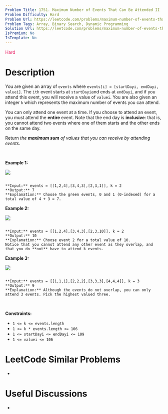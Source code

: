 ```yaml
---
Problem Title: 1751. Maximum Number of Events That Can Be Attended II
Problem Difficulty: Hard
Problem Url: https://leetcode.com/problems/maximum-number-of-events-that-can-be-attended-ii/
Problem Tags: Array, Binary Search, Dynamic Programming
Solution Url: https://leetcode.com/problems/maximum-number-of-events-that-can-be-attended-ii/solution/
IsPremium: No
IsTemplate: No
---
```


<span style="color: rgb(233, 30, 99);">Hard</span>

# Description

You are given an array of `events` where `events[i] = [startDayi, endDayi, valuei]`. The `ith` event starts at `startDayi`and ends at `endDayi`, and if you attend this event, you will receive a value of `valuei`. You are also given an integer `k` which represents the maximum number of events you can attend.


You can only attend one event at a time. If you choose to attend an event, you must attend the **entire** event. Note that the end day is **inclusive**: that is, you cannot attend two events where one of them starts and the other ends on the same day.


Return *the **maximum sum** of values that you can receive by attending events.*


 


**Example 1:**


![](https://assets.leetcode.com/uploads/2021/01/10/screenshot-2021-01-11-at-60048-pm.png)



```

**Input:** events = [[1,2,4],[3,4,3],[2,3,1]], k = 2
**Output:** 7
**Explanation:** Choose the green events, 0 and 1 (0-indexed) for a total value of 4 + 3 = 7.
```

**Example 2:**


![](https://assets.leetcode.com/uploads/2021/01/10/screenshot-2021-01-11-at-60150-pm.png)



```

**Input:** events = [[1,2,4],[3,4,3],[2,3,10]], k = 2
**Output:** 10
**Explanation:** Choose event 2 for a total value of 10.
Notice that you cannot attend any other event as they overlap, and that you do **not** have to attend k events.
```

**Example 3:**


**![](https://assets.leetcode.com/uploads/2021/01/10/screenshot-2021-01-11-at-60703-pm.png)**



```

**Input:** events = [[1,1,1],[2,2,2],[3,3,3],[4,4,4]], k = 3
**Output:** 9
**Explanation:** Although the events do not overlap, you can only attend 3 events. Pick the highest valued three.
```

 


**Constraints:**


* `1 <= k <= events.length`
* `1 <= k * events.length <= 106`
* `1 <= startDayi <= endDayi <= 109`
* `1 <= valuei <= 106`




# LeetCode Similar Problems

- []()

# Useful Discussions

- []()
